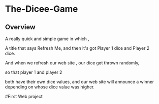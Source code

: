 # The-Dicee-Game

## Overview
A really quick and simple game in which ,

A title that says Refresh Me, and then it's got Player 1 dice and
Player 2 dice.

And when we refresh our web site , our dice get thrown randomly,

so that player 1 and player 2

both have their own dice values, and our web site will announce a winner depending on whose dice value
was higher.

#First Web project
